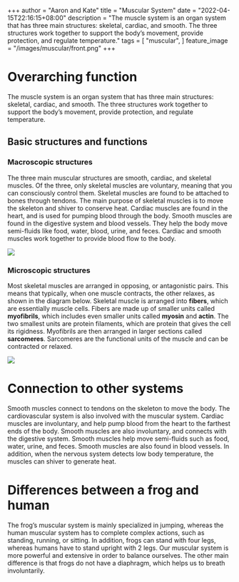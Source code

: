 +++
author = "Aaron and Kate"
title = "Muscular System"
date = "2022-04-15T22:16:15+08:00"
description = "The muscle system is an organ system that has three main structures: skeletal, cardiac, and smooth. The three structures work together to support the body’s movement, provide protection, and regulate temperature."
tags = [
    "muscular",
]
feature_image = "/images/muscular/front.png"
+++

# Overarching function

The muscle system is an organ system that has three main structures: skeletal, cardiac, and smooth. The three structures work together to support the body’s movement, provide protection, and regulate temperature.

## Basic structures and functions

### Macroscopic structures

The three main muscular structures are smooth, cardiac, and skeletal muscles. Of the three, only skeletal muscles are voluntary, meaning that you can consciously control them. Skeletal muscles are found to be attached to bones through tendons. The main purpose of skeletal muscles is to move the skeleton and shiver to conserve heat. Cardiac muscles are found in the heart, and is used for pumping blood through the body. Smooth muscles are found in the digestive system and blood vessels. They help the body move semi-fluids like food, water, blood, urine, and feces. Cardiac and smooth muscles work together to provide blood flow to the body.

![](/images/muscular/01.png)

### Microscopic structures

Most skeletal muscles are arranged in opposing, or antagonistic pairs. This means that typically, when one muscle contracts, the other relaxes, as shown in the diagram below. Skeletal muscle is arranged into **fibers**, which are essentially muscle cells. Fibers are made up of smaller units called **myofibrils**, which includes even smaller units called **myosin** and **actin**. The two smallest units are protein filaments, which are protein that gives the cell its rigidness. Myofibrils are then arranged in larger sections called **sarcomeres**. Sarcomeres are the functional units of the muscle and can be contracted or relaxed.

![](/images/muscular/02.png)

# Connection to other systems

Smooth muscles connect to tendons on the skeleton to move the body. The cardiovascular system is also involved with the muscular system. Cardiac muscles are involuntary, and help pump blood from the heart to the farthest ends of the body. Smooth muscles are also involuntary, and connects with the digestive system. Smooth muscles help move semi-fluids such as food, water, urine, and feces. Smooth muscles are also found in blood vessels. In addition, when the nervous system detects low body temperature, the muscles can shiver to generate heat.

# Differences between a frog and human

The frog’s muscular system is mainly specialized in jumping, whereas the human muscular system has to complete complex actions, such as standing, running, or sitting. In addition, frogs can stand with four legs, whereas humans have to stand upright with 2 legs. Our muscular system is more powerful and extensive in order to balance ourselves. The other main difference is that frogs do not have a diaphragm, which helps us to breath involuntarily.